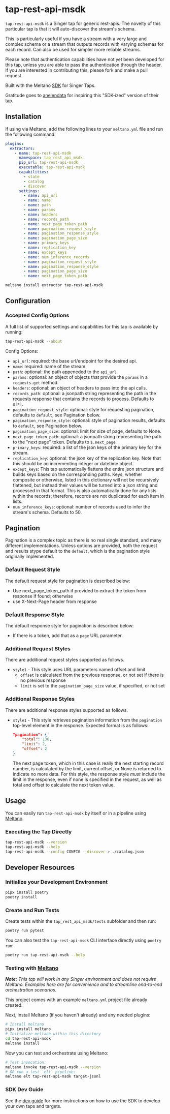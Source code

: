 # tap-rest-api-msdk

`tap-rest-api-msdk` is a Singer tap for generic rest-apis. The novelty of this particular tap
is that it will auto-discover the stream's schema.

This is particularly useful if you have a stream with a very large and complex schema or
a stream that outputs records with varying schemas for each record. Can also be used for
simpler more reliable streams.

Please note that authentication capabilities have not yet been developed for this tap,
unless you are able to pass the authentication through the header.
If you are interested in contributing this, please fork and make a pull request.

Built with the Meltano [SDK](https://gitlab.com/meltano/sdk) for Singer Taps.

Gratitude goes to [anelendata](https://github.com/anelendata/tap-rest-api) for inspiring this "SDK-ized" version of their tap.

## Installation
If using via Meltano, add the following lines to your `meltano.yml` file and run the following command:

```yaml
plugins:
  extractors:
    - name: tap-rest-api-msdk
      namespace: tap_rest_api_msdk
      pip_url: tap-rest-api-msdk
      executable: tap-rest-api-msdk
      capabilities:
        - state
        - catalog
        - discover
      settings:
        - name: api_url
        - name: name
        - name: path
        - name: params
        - name: headers
        - name: records_path
        - name: next_page_token_path
        - name: pagination_request_style
        - name: pagination_response_style
        - name: pagination_page_size
        - name: primary_keys
        - name: replication_key
        - name: except_keys
        - name: num_inference_records
        - name: pagination_request_style
        - name: pagination_response_style
        - name: pagination_page_size
        - name: next_page_token_path
```

```bash
meltano install extractor tap-rest-api-msdk
```

## Configuration

### Accepted Config Options


A full list of supported settings and capabilities for this
tap is available by running:

```bash
tap-rest-api-msdk --about
```

Config Options:
- `api_url`: required: the base url/endpoint for the desired api.
- `name`: required: name of the stream.
- `path`: optional: the path appeneded to the `api_url`.
- `params`: optional: an object of objects that provide the `params` in a `requests.get` method.
- `headers`: optional: an object of headers to pass into the api calls.
- `records_path`: optional: a jsonpath string representing the path in the requests response that contains the records to process. Defaults to `$[*]`.
- `pagination_request_style`: optional: style for requesting pagination, defaults to `default`, see Pagination below.
- `pagination_response_style`: optional: style of pagination results, defaults to `default`, see Pagination below.
- `pagination_page_size`: optional: limit for size of page, defaults to None.
- `next_page_token_path`: optional: a jsonpath string representing the path to the "next page" token. Defaults to `$.next_page`.
- `primary_keys`: required: a list of the json keys of the primary key for the stream.
- `replication_key`: optional: the json key of the replication key. Note that this should be an incrementing integer or datetime object.
- `except_keys`: This tap automatically flattens the entire json structure and builds keys based on the corresponding paths.
  Keys, whether composite or otherwise, listed in this dictionary will not be recursively flattened, but instead their values will be
  turned into a json string and processed in that format. This is also automatically done for any lists within the records; therefore,
  records are not duplicated for each item in lists.
- `num_inference_keys`: optional: number of records used to infer the stream's schema. Defaults to 50.

## Pagination
Pagination is a complex topic as there is no real single standard, and many different implementations.  Unless options are provided, both the request and results stype default to the `default`, which is the pagination style originally implemented.

### Default Request Style
The default request style for pagination is described below:
- Use next_page_token_path if provided to extract the token from response if found; otherwise
- use X-Next-Page header from response

### Default Response Style
The default response style for pagination is described below:
- If there is a token, add that as a `page` URL parameter.

### Additional Request Styles
There are additional request styles supported as follows.
- `style1` - This style uses URL parameters named offset and limit
  - `offset` is calculated from the previous response, or not set if there is no previous response
  - `limit` is set to the `pagination_page_size` value, if specified, or not set

### Additional Response Styles
There are additional response styles supported as follows.
- `style1` - This style retrieves pagination information from the `pagination` top-level element in the response.  Expected format is as follows:
    ```json
    "pagination": {
        "total": 136,
        "limit": 2,
        "offset": 2
    }
    ```
  The next page token, which in this case is really the next starting record number, is calculated by the limit, current offset, or None is returned to indicate no more data.  For this style, the response style _must_ include the limit in the response, even if none is specified in the request, as well as total and offset to calculate the next token value.

## Usage

You can easily run `tap-rest-api-msdk` by itself or in a pipeline using [Meltano](www.meltano.com).

### Executing the Tap Directly

```bash
tap-rest-api-msdk --version
tap-rest-api-msdk --help
tap-rest-api-msdk --config CONFIG --discover > ./catalog.json
```

## Developer Resources

### Initialize your Development Environment

```bash
pipx install poetry
poetry install
```

### Create and Run Tests

Create tests within the `tap_rest_api_msdk/tests` subfolder and
then run:

```bash
poetry run pytest
```

You can also test the `tap-rest-api-msdk` CLI interface directly using `poetry run`:

```bash
poetry run tap-rest-api-msdk --help
```

### Testing with [Meltano](https://www.meltano.com)

_**Note:** This tap will work in any Singer environment and does not require Meltano.
Examples here are for convenience and to streamline end-to-end orchestration scenarios._

This project comes with an example `meltano.yml` project file already created.

Next, install Meltano (if you haven't already) and any needed plugins:

```bash
# Install meltano
pipx install meltano
# Initialize meltano within this directory
cd tap-rest-api-msdk
meltano install
```

Now you can test and orchestrate using Meltano:

```bash
# Test invocation:
meltano invoke tap-rest-api-msdk --version
# OR run a test `elt` pipeline:
meltano elt tap-rest-api-msdk target-jsonl
```

### SDK Dev Guide

See the [dev guide](https://sdk.meltano.com/en/latest/dev_guide.html) for more instructions on how to use the SDK to
develop your own taps and targets.
